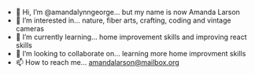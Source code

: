 - 👋 Hi, I’m @amandalynngeorge... but my name is now Amanda Larson
- 👀 I’m interested in... nature, fiber arts, crafting, coding and vintage cameras
- 🌱 I’m currently learning... home improvement skills and improving react skills
- 💞️ I’m looking to collaborate on... learning more home improvment skills
- 📫 How to reach me... amandalarson@mailbox.org

<!---
amandalynngeorge/amandalynngeorge is a ✨ special ✨ repository because its `README.md` (this file) appears on your GitHub profile.
You can click the Preview link to take a look at your changes.
--->
